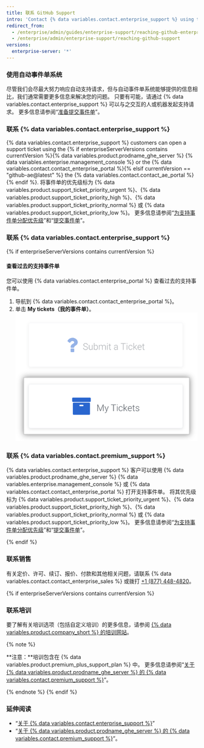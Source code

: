 ```yaml
---
title: 联系 GitHub Support
intro: 'Contact {% data variables.contact.enterprise_support %} using the {% if enterpriseServerVersions contains currentVersion %}{% data variables.product.prodname_ghe_server %} {% data variables.enterprise.management_console %} or{% endif %} the support portal.'
redirect_from:
  - /enterprise/admin/guides/enterprise-support/reaching-github-enterprise-support/
  - /enterprise/admin/enterprise-support/reaching-github-support
versions:
  enterprise-server: '*'
---
```


### 使用自动事件单系统

尽管我们会尽最大努力响应自动支持请求，但与自动事件单系统能够提供的信息相比，我们通常需要更多信息来解决您的问题。 只要有可能，请通过 {% data variables.contact.enterprise_support %} 可以与之交互的人或机器发起支持请求。 更多信息请参阅“[准备提交事件单](/enterprise/admin/guides/enterprise-support/preparing-to-submit-a-ticket)”。

### 联系 {% data variables.contact.enterprise_support %}

{% data variables.contact.enterprise_support %} customers can open a support ticket using the {% if enterpriseServerVersions contains currentVersion %}{% data variables.product.prodname_ghe_server %} {% data variables.enterprise.management_console %} or the {% data variables.contact.contact_enterprise_portal %}{% elsif currentVersion == "github-ae@latest" %} the {% data variables.contact.contact_ae_portal %}{% endif %}. 将事件单的优先级标为 {% data variables.product.support_ticket_priority_urgent %}、{% data variables.product.support_ticket_priority_high %}、{% data variables.product.support_ticket_priority_normal %} 或 {% data variables.product.support_ticket_priority_low %}。 更多信息请参阅“[为支持事件单分配优先级](/enterprise/admin/guides/enterprise-support/about-github-enterprise-support#assigning-a-priority-to-a-support-ticket)”和“[提交事件单](/enterprise/admin/guides/enterprise-support/submitting-a-ticket)”。

### 联系 {% data variables.contact.enterprise_support %}

{% if enterpriseServerVersions contains currentVersion %}
#### 查看过去的支持事件单

您可以使用 {% data variables.contact.enterprise_portal %} 查看过去的支持事件单。

1. 导航到 {% data variables.contact.contact_enterprise_portal %}。
2. 单击 **My tickets（我的事件单）**。 ![查看过去提交的事件单](/assets/images/enterprise/support/view-past-tickets.png)

### 联系 {% data variables.contact.premium_support %}

{% data variables.contact.enterprise_support %} 客户可以使用 {% data variables.product.prodname_ghe_server %} {% data variables.enterprise.management_console %} 或 {% data variables.contact.contact_enterprise_portal %} 打开支持事件单。 将其优先级标为 {% data variables.product.support_ticket_priority_urgent %}、{% data variables.product.support_ticket_priority_high %}、{% data variables.product.support_ticket_priority_normal %} 或 {% data variables.product.support_ticket_priority_low %}。 更多信息请参阅“[为支持事件单分配优先级](/enterprise/admin/guides/enterprise-support/about-github-premium-support-for-github-enterprise-server#assigning-a-priority-to-a-support-ticket)”和“[提交事件单](/enterprise/admin/guides/enterprise-support/submitting-a-ticket)”。

{% endif %}
### 联系销售

有关定价、许可、续订、报价、付款和其他相关问题，请联系 {% data variables.contact.contact_enterprise_sales %} 或拨打 [+1 (877) 448-4820](tel:+1-877-448-4820)。

{% if enterpriseServerVersions contains currentVersion %}
### 联系培训

要了解有关培训选项（包括自定义培训）的更多信息，请参阅 [{% data variables.product.company_short %} 的培训网站](https://services.github.com/)。

{% note %}

**注意：**培训包含在 {% data variables.product.premium_plus_support_plan %} 中。 更多信息请参阅“[关于 {% data variables.product.prodname_ghe_server %} 的 {% data variables.contact.premium_support %}](/enterprise/admin/guides/enterprise-support/about-github-premium-support-for-github-enterprise-server)”。

{% endnote %}
{% endif %}

### 延伸阅读

- “[关于 {% data variables.contact.enterprise_support %}](/enterprise/admin/guides/enterprise-support/about-github-enterprise-support)”
- “[关于 {% data variables.product.prodname_ghe_server %} 的 {% data variables.contact.premium_support %}](/enterprise/admin/guides/enterprise-support/about-github-premium-support-for-github-enterprise-server)”。
